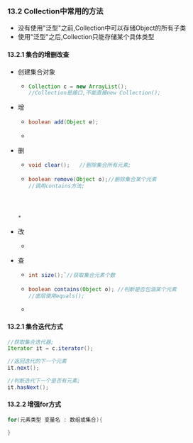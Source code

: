 ### 13.2 Collection中常用的方法

* 没有使用"泛型"之前,Collection中可以存储Object的所有子类
* 使用"泛型"之后,Collection只能存储某个具体类型



#### 13.2.1 集合的增删改查

* 创建集合对象

  * ```Java
    Collection c = new ArrayList();
    //Collection是接口,不能直接new Collection();
    ```

* 增

  * ```Java
    boolean add(Object e);
    ```

  * 

* 删

  * ```Java
    void clear();	//删除集合所有元素;
    ```

  * ```Java
    boolean remove(Object o);//删除集合某个元素
    //调用contains方法;
    ```
  ```
    
  
    
  * 
  ```

* 改

  * 

* 查

  * ```Java
    int size();`//获取集合元素个数
    ```

  * ```Java
    boolean contains(Object o);	//判断是否包涵某个元素
    //底层使用equals();
    ```

    

  * 

#### 13.2.1 集合迭代方式

```Java
//获取集合迭代器;
Iterator it = c.iterator();

//返回迭代的下一个元素
it.next();

//判断迭代下一个是否有元素;
it.hasNext();
```



 #### 13.2.2 增强for方式



```Java
for(元素类型 变量名 : 数组或集合){

}
```

